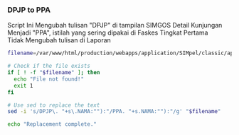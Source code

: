 ### DPJP to PPA

Script Ini Mengubah tulisan "DPJP" di tampilan SIMGOS Detail Kunjungan Menjadi "PPA", istilah yang sering dipakai di Faskes Tingkat Pertama\
Tidak Mengubah tulisan di Laporan

```bash
filename=/var/www/html/production/webapps/application/SIMpel/classic/app.js

# Check if the file exists
if [ ! -f "$filename" ]; then
  echo "File not found!"
  exit 1
fi

# Use sed to replace the text
sed -i 's/DPJP\. "+s\.NAMA:""):"/PPA. "+s.NAMA:""):"/g' "$filename"

echo "Replacement complete."
```
